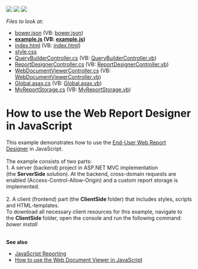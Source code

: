 <!-- default badges list -->
![](https://img.shields.io/endpoint?url=https://codecentral.devexpress.com/api/v1/VersionRange/128596886/18.1.2%2B)
[![](https://img.shields.io/badge/Open_in_DevExpress_Support_Center-FF7200?style=flat-square&logo=DevExpress&logoColor=white)](https://supportcenter.devexpress.com/ticket/details/T561230)
[![](https://img.shields.io/badge/📖_How_to_use_DevExpress_Examples-e9f6fc?style=flat-square)](https://docs.devexpress.com/GeneralInformation/403183)
<!-- default badges end -->
<!-- default file list -->
*Files to look at*:

* [bower.json](./CS/ClientSide/bower.json) (VB: [bower.json](./VB/ClientSide/bower.json))
* **[example.js](./CS/ClientSide/example.js) (VB: [example.js](./VB/ClientSide/example.js))**
* [index.html](./CS/ClientSide/index.html) (VB: [index.html](./VB/ClientSide/index.html))
* [style.css](./CS/ClientSide/style.css)
* [QueryBuilderController.cs](./CS/ServerSide/Controllers/QueryBuilderController.cs) (VB: [QueryBuilderController.vb](./VB/ServerSide/Controllers/QueryBuilderController.vb))
* [ReportDesignerController.cs](./CS/ServerSide/Controllers/ReportDesignerController.cs) (VB: [ReportDesignerController.vb](./VB/ServerSide/Controllers/ReportDesignerController.vb))
* [WebDocumentViewerController.cs](./CS/ServerSide/Controllers/WebDocumentViewerController.cs) (VB: [WebDocumentViewerController.vb](./VB/ServerSide/Controllers/WebDocumentViewerController.vb))
* [Global.asax.cs](./CS/ServerSide/Global.asax.cs) (VB: [Global.asax.vb](./VB/ServerSide/Global.asax.vb))
* [MyReportStorage.cs](./CS/ServerSide/MyReportStorage.cs) (VB: [MyReportStorage.vb](./VB/ServerSide/MyReportStorage.vb))
<!-- default file list end -->
# How to use the Web Report Designer in JavaScript


This example demonstrates how to use the <a href="https://documentation.devexpress.com/XtraReports/17103/Concepts/End-User-Reporting/ASP-NET/End-User-Report-Designer-for-ASP-NET">End-User Web Report Designer</a> in JavaScript.<br><br>The example consists of two parts: <br>1. A server (backend) project in ASP.NET MVC implementation (the <strong>ServerSide </strong>solution). At the backend, cross-domain requests are enabled (Access-Control-Allow-Origin) and a custom report storage is implemented.<br><br>2. A client (frontend) part (the <strong>ClientSide </strong>folder) that includes styles, scripts and HTML-templates. <br>To download all necessary client resources for this example, navigate to the <strong>ClientSide </strong>folder, open the console and run the following command:<br><em>bower install<br><br></em>

<strong>See also<br></strong>

- [JavaScript Reporting](https://docs.devexpress.com/XtraReports/118599/web-reporting/javascript-reporting)
- [How to use the Web Document Viewer in JavaScript](https://github.com/DevExpress-Examples/Reporting_how-to-use-the-web-document-viewer-in-javascript-t561226)


